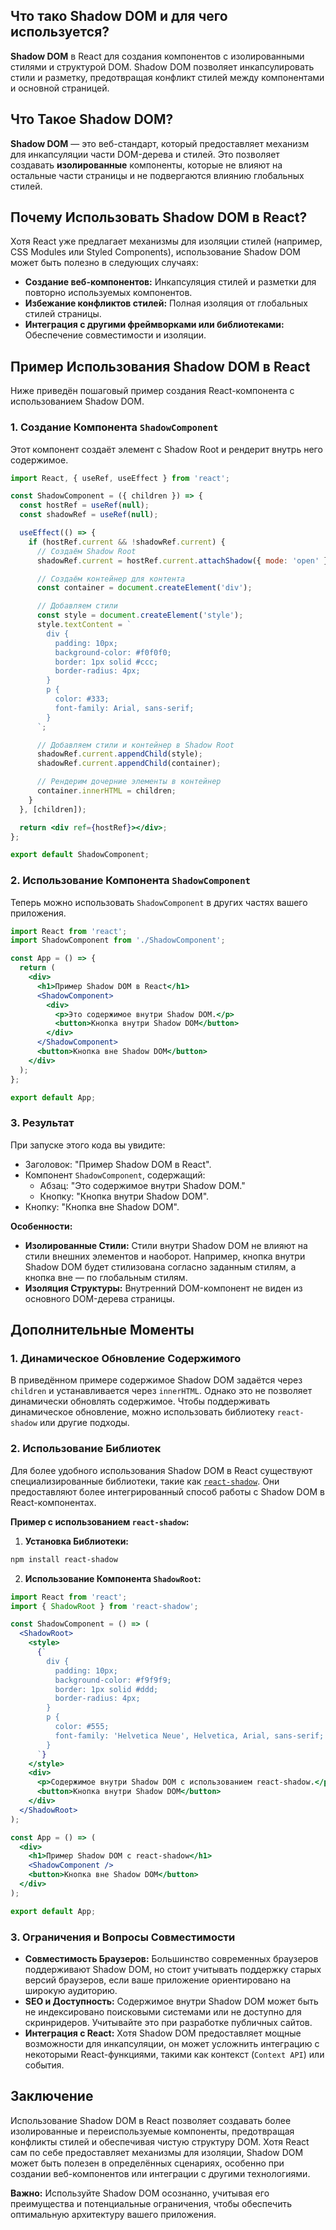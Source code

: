 ## Что тако Shadow DOM и для чего используется?

**Shadow DOM** в React для создания компонентов с изолированными стилями и структурой DOM. Shadow DOM позволяет инкапсулировать стили и разметку, предотвращая конфликт стилей между компонентами и основной страницей.

## **Что Такое Shadow DOM?**

**Shadow DOM** — это веб-стандарт, который предоставляет механизм для инкапсуляции части DOM-дерева и стилей. Это позволяет создавать **изолированные** компоненты, которые не влияют на остальные части страницы и не подвергаются влиянию глобальных стилей.

## **Почему Использовать Shadow DOM в React?**

Хотя React уже предлагает механизмы для изоляции стилей (например, CSS Modules или Styled Components), использование Shadow DOM может быть полезно в следующих случаях:

- **Создание веб-компонентов:** Инкапсуляция стилей и разметки для повторно используемых компонентов.
- **Избежание конфликтов стилей:** Полная изоляция от глобальных стилей страницы.
- **Интеграция с другими фреймворками или библиотеками:** Обеспечение совместимости и изоляции.

## **Пример Использования Shadow DOM в React**

Ниже приведён пошаговый пример создания React-компонента с использованием Shadow DOM.

### **1. Создание Компонента `ShadowComponent`**

Этот компонент создаёт элемент с Shadow Root и рендерит внутрь него содержимое.

```jsx
import React, { useRef, useEffect } from 'react';

const ShadowComponent = ({ children }) => {
  const hostRef = useRef(null);
  const shadowRef = useRef(null);

  useEffect(() => {
    if (hostRef.current && !shadowRef.current) {
      // Создаём Shadow Root
      shadowRef.current = hostRef.current.attachShadow({ mode: 'open' });

      // Создаём контейнер для контента
      const container = document.createElement('div');

      // Добавляем стили
      const style = document.createElement('style');
      style.textContent = `
        div {
          padding: 10px;
          background-color: #f0f0f0;
          border: 1px solid #ccc;
          border-radius: 4px;
        }
        p {
          color: #333;
          font-family: Arial, sans-serif;
        }
      `;

      // Добавляем стили и контейнер в Shadow Root
      shadowRef.current.appendChild(style);
      shadowRef.current.appendChild(container);

      // Рендерим дочерние элементы в контейнер
      container.innerHTML = children;
    }
  }, [children]);

  return <div ref={hostRef}></div>;
};

export default ShadowComponent;
```

### **2. Использование Компонента `ShadowComponent`**

Теперь можно использовать `ShadowComponent` в других частях вашего приложения.

```jsx
import React from 'react';
import ShadowComponent from './ShadowComponent';

const App = () => {
  return (
    <div>
      <h1>Пример Shadow DOM в React</h1>
      <ShadowComponent>
        <div>
          <p>Это содержимое внутри Shadow DOM.</p>
          <button>Кнопка внутри Shadow DOM</button>
        </div>
      </ShadowComponent>
      <button>Кнопка вне Shadow DOM</button>
    </div>
  );
};

export default App;
```

### **3. Результат**

При запуске этого кода вы увидите:

- Заголовок: "Пример Shadow DOM в React".
- Компонент `ShadowComponent`, содержащий:
  - Абзац: "Это содержимое внутри Shadow DOM."
  - Кнопку: "Кнопка внутри Shadow DOM".
- Кнопку: "Кнопка вне Shadow DOM".

**Особенности:**

- **Изолированные Стили:** Стили внутри Shadow DOM не влияют на стили внешних элементов и наоборот. Например, кнопка внутри Shadow DOM будет стилизована согласно заданным стилям, а кнопка вне — по глобальным стилям.
- **Изоляция Структуры:** Внутренний DOM-компонент не виден из основного DOM-дерева страницы.

## **Дополнительные Моменты**

### **1. Динамическое Обновление Содержимого**

В приведённом примере содержимое Shadow DOM задаётся через `children` и устанавливается через `innerHTML`. Однако это не позволяет динамически обновлять содержимое. Чтобы поддерживать динамическое обновление, можно использовать библиотеку `react-shadow` или другие подходы.

### **2. Использование Библиотек**

Для более удобного использования Shadow DOM в React существуют специализированные библиотеки, такие как [`react-shadow`](https://github.com/Wildhoney/react-shadow). Они предоставляют более интегрированный способ работы с Shadow DOM в React-компонентах.

**Пример с использованием `react-shadow`:**

1. **Установка Библиотеки:**

```bash
npm install react-shadow
```

2. **Использование Компонента `ShadowRoot`:**

```jsx
import React from 'react';
import { ShadowRoot } from 'react-shadow';

const ShadowComponent = () => (
  <ShadowRoot>
    <style>
      {`
        div {
          padding: 10px;
          background-color: #f9f9f9;
          border: 1px solid #ddd;
          border-radius: 4px;
        }
        p {
          color: #555;
          font-family: 'Helvetica Neue', Helvetica, Arial, sans-serif;
        }
      `}
    </style>
    <div>
      <p>Содержимое внутри Shadow DOM с использованием react-shadow.</p>
      <button>Кнопка внутри Shadow DOM</button>
    </div>
  </ShadowRoot>
);

const App = () => (
  <div>
    <h1>Пример Shadow DOM с react-shadow</h1>
    <ShadowComponent />
    <button>Кнопка вне Shadow DOM</button>
  </div>
);

export default App;
```

### **3. Ограничения и Вопросы Совместимости**

- **Совместимость Браузеров:** Большинство современных браузеров поддерживают Shadow DOM, но стоит учитывать поддержку старых версий браузеров, если ваше приложение ориентировано на широкую аудиторию.
- **SEO и Доступность:** Содержимое внутри Shadow DOM может быть не индексировано поисковыми системами или не доступно для скринридеров. Учитывайте это при разработке публичных сайтов.
- **Интеграция с React:** Хотя Shadow DOM предоставляет мощные возможности для инкапсуляции, он может усложнить интеграцию с некоторыми React-функциями, такими как контекст (`Context API`) или события.

## **Заключение**

Использование Shadow DOM в React позволяет создавать более изолированные и переиспользуемые компоненты, предотвращая конфликты стилей и обеспечивая чистую структуру DOM. Хотя React сам по себе предоставляет механизмы для изоляции, Shadow DOM может быть полезен в определённых сценариях, особенно при создании веб-компонентов или интеграции с другими технологиями.

**Важно:** Используйте Shadow DOM осознанно, учитывая его преимущества и потенциальные ограничения, чтобы обеспечить оптимальную архитектуру вашего приложения.